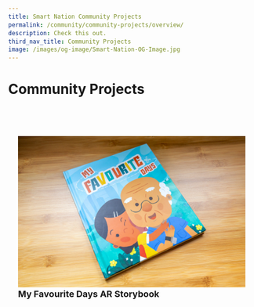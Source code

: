 ```yaml
---
title: Smart Nation Community Projects
permalink: /community/community-projects/overview/
description: Check this out.
third_nav_title: Community Projects
image: /images/og-image/Smart-Nation-OG-Image.jpg
---
```



# Community Projects

<div class="row" style="padding: 40px 0px 10px 0px;"> 
     <div class="col" style="padding: 20px 20px 0px 20px;"> <a href="/community/community-projects/my-favourite-days"><img src="/images/community/arstorybook/myfavouritedays.jpg"></a><br>
       <div class="header" style="font-size:18px"><b>My Favourite Days AR Storybook</b>
</div><br>
  </div> &nbsp; &nbsp; &nbsp; &nbsp; 
     <div class="col" style="padding: 0px 20px 0px 20px;" > 
</div><br>
  </div>
